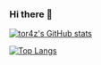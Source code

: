 ### Hi there 👋

[![tor4z's GitHub stats](https://github-readme-stats.vercel.app/api?username=tor4z&show_icons=true&theme=radical)](https://github.com/anuraghazra/github-readme-stats)

[![Top Langs](https://github-readme-stats.vercel.app/api/top-langs/?username=tor4z&layout=compact)](https://github.com/anuraghazra/github-readme-stats)

<!--
[![tor4z's wakatime stats](https://github-readme-stats.vercel.app/api/wakatime?username=tor4z)](https://github.com/anuraghazra/github-readme-stats)

**tor4z/tor4z** is a ✨ _special_ ✨ repository because its `README.md` (this file) appears on your GitHub profile.

Here are some ideas to get you started:

- 🔭 I’m currently working on ...
- 🌱 I’m currently learning ...
- 👯 I’m looking to collaborate on ...
- 🤔 I’m looking for help with ...
- 💬 Ask me about ...
- 📫 How to reach me: ...
- 😄 Pronouns: ...
- ⚡ Fun fact: ...
-->
